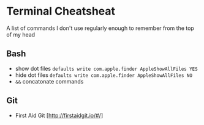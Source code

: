 # Terminal Cheatsheat

A list of commands I don't use regularly enough to remember from the top of my head

## Bash
- show dot files `defaults write com.apple.finder AppleShowAllFiles YES`
- hide dot files `defaults write com.apple.finder AppleShowAllFiles NO`
- `&&` concatonate commands

## Git
- First Aid Git [http://firstaidgit.io/#/]


